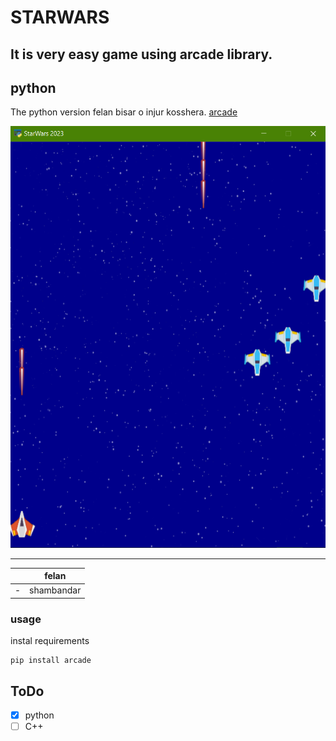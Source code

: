 # STARWARS

It is very easy game using **arcade** library.
---

## python
The python version felan bisar o injur kosshera.
[arcade](https://api.arcade.academy/en/latest/index.html)

![Screen Shot](sc.png)

---

|   | felan |
| - | ---------- | 
| - | shambandar | 00.23 |

### usage
instal requirements
```
pip install arcade
```

## ToDo
- [x] python
- [ ] C++